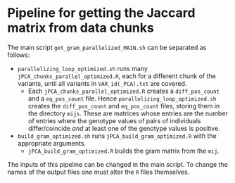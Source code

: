 # Pipeline for getting the Jaccard matrix from data chunks

The main script `get_gram_parallelized_MAIN.sh` can be separated as follows:
- `parallelizing_loop_optimized.sh` runs many `jPCA_chunks_parallel_optimized.R`, each for a different chunk of the variants, until all variants in `VAR_id(_PCA).txt` are covered.
	* Each `jPCA_chunks_parallel_optimized.R` creates a `diff_pos_count` and a `eq_pos_count` file. Hence `parallelizing_loop_optimized.sh` creates the `diff_pos_count` and `eq_pos_count` files, storing them in the directory `mijs`. These are matrices whose entries are the number of entries where the genotype values of pairs of individuals differ/coincide *and* at least one of the genotype values is positive.
- `build_gram_optimized.sh` runs `jPCA_build_gram_optimized.R` with the appropriate arguments.
	* `jPCA_build_gram_optimized.R` builds the gram matrix from the `mij`.

The inputs of this pipeline can be changed in the main script. To change the names of the output files one must alter the `R` files themselves.
